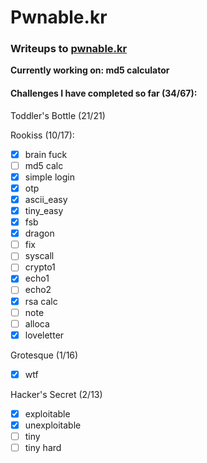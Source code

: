 # Pwnable.kr
### Writeups to [pwnable.kr](https://pwnable.kr) 


**Currently working on:  md5 calculator**


#### Challenges I have completed so far (34/67): 


Toddler's Bottle (21/21)

Rookiss (10/17):
- [x] brain fuck
- [ ] md5 calc
- [x] simple login
- [x] otp
- [x] ascii_easy
- [x] tiny_easy
- [x] fsb
- [x] dragon
- [ ] fix
- [ ] syscall
- [ ] crypto1
- [x] echo1
- [ ] echo2
- [x] rsa calc
- [ ] note
- [ ] alloca
- [x] loveletter
      
Grotesque (1/16)
- [x] wtf
      
 Hacker's Secret (2/13)
- [x] exploitable
- [x] unexploitable
- [ ] tiny
- [ ] tiny hard
